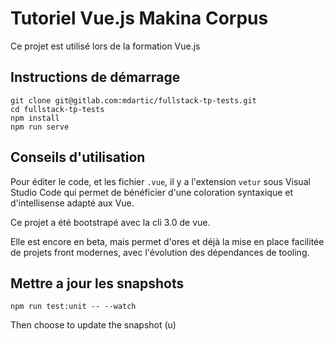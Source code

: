 # Tutoriel Vue.js Makina Corpus

Ce projet est utilisé lors de la formation Vue.js

## Instructions de démarrage

```
git clone git@gitlab.com:mdartic/fullstack-tp-tests.git
cd fullstack-tp-tests
npm install
npm run serve
```

## Conseils d'utilisation

Pour éditer le code, et les  fichier `.vue`, il y a l'extension `vetur`
sous Visual Studio Code qui permet de bénéficier d'une coloration syntaxique
et d'intellisense adapté aux Vue.

Ce projet a été bootstrapé avec la cli 3.0 de vue.

Elle est encore en beta, mais permet d'ores et déjà la mise en place
facilitée de projets front modernes, avec l'évolution des dépendances
de tooling.

## Mettre a jour les snapshots
```
npm run test:unit -- --watch
```
Then choose to update the snapshot (u)